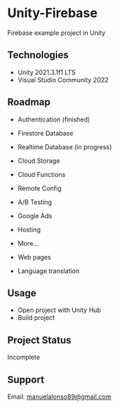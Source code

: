 # Unity-Firebase
Firebase example project in Unity

## Technologies

* Unity 2021.3.1f1 LTS
* Visual Studio Community 2022

## Roadmap

* Authentication (finished)
* Firestore Database
* Realtime Database (in progress)
* Cloud Storage
* Cloud Functions
* Remote Config
* A/B Testing
* Google Ads
* Hosting
* More...

* Web pages
* Language translation

## Usage

* Open project with Unity Hub
* Build project

## Project Status

Incomplete

## Support

Email: manuelalonso89@gmail.com
